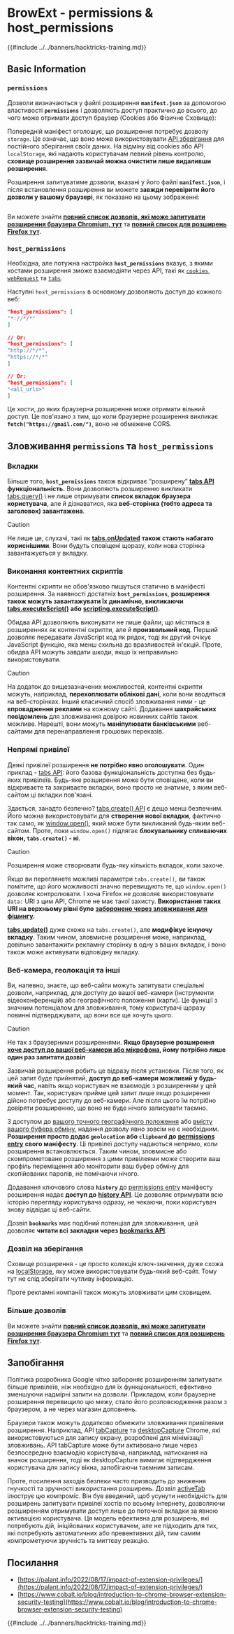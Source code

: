 # BrowExt - permissions & host_permissions

{{#include ../../banners/hacktricks-training.md}}

## Basic Information

### **`permissions`**

Дозволи визначаються у файлі розширення **`manifest.json`** за допомогою властивості **`permissions`** і дозволяють доступ практично до всього, до чого може отримати доступ браузер (Cookies або Фізичне Сховище):

Попередній маніфест оголошує, що розширення потребує дозволу `storage`. Це означає, що воно може використовувати [API зберігання](https://developer.mozilla.org/en-US/docs/Mozilla/Add-ons/WebExtensions/API/storage) для постійного зберігання своїх даних. На відміну від cookies або API `localStorage`, які надають користувачам певний рівень контролю, **сховище розширення зазвичай можна очистити лише видаливши розширення**.

Розширення запитуватиме дозволи, вказані у його файлі **`manifest.json`**, і після встановлення розширення ви можете **завжди перевірити його дозволи у вашому браузері**, як показано на цьому зображенні:

<figure><img src="../../images/image (18).png" alt=""><figcaption></figcaption></figure>

Ви можете знайти [**повний список дозволів, які може запитувати розширення браузера Chromium, тут**](https://developer.chrome.com/docs/extensions/develop/concepts/declare-permissions#permissions) та [**повний список для розширень Firefox тут**](https://developer.mozilla.org/en-US/docs/Mozilla/Add-ons/WebExtensions/manifest.json/permissions#api_permissions)**.**

### `host_permissions`

Необхідна, але потужна настройка **`host_permissions`** вказує, з якими хостами розширення зможе взаємодіяти через API, такі як [`cookies`](https://developer.mozilla.org/en-US/docs/Mozilla/Add-ons/WebExtensions/API/cookies), [`webRequest`](https://developer.mozilla.org/en-US/docs/Mozilla/Add-ons/WebExtensions/API/webRequest) та [`tabs`](https://developer.mozilla.org/en-US/docs/Mozilla/Add-ons/WebExtensions/API/tabs).

Наступні `host_permissions` в основному дозволяють доступ до кожного веб:
```json
"host_permissions": [
"*://*/*"
]

// Or:
"host_permissions": [
"http://*/*",
"https://*/*"
]

// Or:
"host_permissions": [
"<all_urls>"
]
```
Це хости, до яких браузерна розширення може отримати вільний доступ. Це пов'язано з тим, що коли браузерне розширення викликає **`fetch("https://gmail.com/")`**, воно не обмежене CORS.

## Зловживання `permissions` та `host_permissions`

### Вкладки

Більше того, **`host_permissions`** також відкриває “розширену” [**tabs API**](https://developer.mozilla.org/en-US/docs/Mozilla/Add-ons/WebExtensions/API/tabs) **функціональність.** Вони дозволяють розширенню викликати [tabs.query()](https://developer.mozilla.org/en-US/docs/Mozilla/Add-ons/WebExtensions/API/tabs/query) і не лише отримувати **список вкладок браузера користувача**, але й дізнаватися, яка **веб-сторінка (тобто адреса та заголовок) завантажена**.

> [!CAUTION]
> Не лише це, слухачі, такі як [**tabs.onUpdated**](https://developer.mozilla.org/en-US/docs/Mozilla/Add-ons/WebExtensions/API/tabs/onUpdated) **також стають набагато кориснішими**. Вони будуть сповіщені щоразу, коли нова сторінка завантажується у вкладку.

### Виконання контентних скриптів <a href="#running-content-scripts" id="running-content-scripts"></a>

Контентні скрипти не обов'язково пишуться статично в маніфесті розширення. За наявності достатніх **`host_permissions`**, **розширення також можуть завантажувати їх динамічно, викликаючи** [**tabs.executeScript()**](https://developer.mozilla.org/en-US/docs/Mozilla/Add-ons/WebExtensions/API/tabs/executeScript) **або** [**scripting.executeScript()**](https://developer.mozilla.org/en-US/docs/Mozilla/Add-ons/WebExtensions/API/scripting/executeScript).

Обидва API дозволяють виконувати не лише файли, що містяться в розширеннях як контентні скрипти, але й **произвольний код**. Перший дозволяє передавати JavaScript код як рядок, тоді як другий очікує JavaScript функцію, яка менш схильна до вразливостей ін'єкцій. Проте, обидва API можуть завдати шкоди, якщо їх неправильно використовувати.

> [!CAUTION]
> На додаток до вищезазначених можливостей, контентні скрипти можуть, наприклад, **перехоплювати облікові дані**, коли вони вводяться на веб-сторінках. Інший класичний спосіб зловживання ними - це **впровадження реклами** на кожному сайті. Додавання **шахрайських повідомлень** для зловживання довірою новинних сайтів також можливе. Нарешті, вони можуть **маніпулювати банківськими** веб-сайтами для перенаправлення грошових переказів.

### Непрямі привілеї <a href="#implicit-privileges" id="implicit-privileges"></a>

Деякі привілеї розширення **не потрібно явно оголошувати**. Один приклад - [tabs API](https://developer.mozilla.org/en-US/docs/Mozilla/Add-ons/WebExtensions/API/tabs): його базова функціональність доступна без будь-яких привілеїв. Будь-яке розширення може бути сповіщене, коли ви відкриваєте та закриваєте вкладки, воно просто не знатиме, з яким веб-сайтом ці вкладки пов'язані.

Здається, занадто безпечно? [tabs.create() API](https://developer.mozilla.org/en-US/docs/Mozilla/Add-ons/WebExtensions/API/tabs/create) є дещо менш безпечним. Його можна використовувати для **створення нової вкладки**, фактично так само, як [window.open()](https://developer.mozilla.org/en-US/docs/Web/API/Window/open), який може бути викликаний будь-яким веб-сайтом. Проте, поки `window.open()` підлягає **блокувальнику спливаючих вікон, `tabs.create()` - ні**.

> [!CAUTION]
> Розширення може створювати будь-яку кількість вкладок, коли захоче.

Якщо ви переглянете можливі параметри `tabs.create()`, ви також помітите, що його можливості значно перевищують те, що `window.open()` дозволяє контролювати. І хоча Firefox не дозволяє використовувати `data:` URI з цим API, Chrome не має такої захисту. **Використання таких URI на верхньому рівні було** [**заборонено через зловживання для фішингу**](https://bugzilla.mozilla.org/show_bug.cgi?id=1331351)**.**

[**tabs.update()**](https://developer.mozilla.org/en-US/docs/Mozilla/Add-ons/WebExtensions/API/tabs/update) дуже схоже на `tabs.create()`, але **модифікує існуючу вкладку**. Таким чином, зловмисне розширення може, наприклад, довільно завантажити рекламну сторінку в одну з ваших вкладок, і воно також може активувати відповідну вкладку.

### Веб-камера, геолокація та інші <a href="#webcam-geolocation-and-friends" id="webcam-geolocation-and-friends"></a>

Ви, напевно, знаєте, що веб-сайти можуть запитувати спеціальні дозволи, наприклад, для доступу до вашої веб-камери (інструменти відеоконференцій) або географічного положення (карти). Це функції з значним потенціалом для зловживання, тому користувачі щоразу повинні підтверджувати, що вони все ще хочуть цього.

> [!CAUTION]
> Не так з браузерними розширеннями. **Якщо браузерне розширення** [**хоче доступ до вашої веб-камери або мікрофона**](https://developer.mozilla.org/en-US/docs/Web/API/MediaDevices/getUserMedia)**, йому потрібно лише один раз запитати дозвіл**

Зазвичай розширення робить це відразу після установки. Після того, як цей запит буде прийнятий, **доступ до веб-камери можливий у будь-який час**, навіть якщо користувач не взаємодіє з розширенням у цей момент. Так, користувач прийме цей запит лише якщо розширення дійсно потребує доступу до веб-камери. Але після цього їм потрібно довіряти розширенню, що воно не буде нічого записувати таємно.

З доступом до [вашого точного географічного положення](https://developer.mozilla.org/en-US/docs/Web/API/Geolocation) або [вмісту вашого буфера обміну](https://developer.mozilla.org/en-US/docs/Web/API/Clipboard_API), надання дозволу явно зовсім не є необхідним. **Розширення просто додає `geolocation` або `clipboard` до** [**permissions entry**](https://developer.mozilla.org/en-US/docs/Mozilla/Add-ons/WebExtensions/manifest.json/permissions) **свого маніфесту**. Ці привілеї доступу надаються непрямо, коли розширення встановлюється. Таким чином, зловмисне або скомпрометоване розширення з цими привілеями може створити ваш профіль переміщення або моніторити ваш буфер обміну для скопійованих паролів, не помічаючи нічого.

Додавання ключового слова **`history`** до [permissions entry](https://developer.mozilla.org/en-US/docs/Mozilla/Add-ons/WebExtensions/manifest.json/permissions) маніфесту розширення надає **доступ до** [**history API**](https://developer.mozilla.org/en-US/docs/Mozilla/Add-ons/WebExtensions/API/history). Це дозволяє отримувати всю історію перегляду користувача одразу, не чекаючи, поки користувач знову відвідає ці веб-сайти.

Дозвіл **`bookmarks`** має подібний потенціал для зловживання, цей дозволяє **читати всі закладки через** [**bookmarks API**](https://developer.mozilla.org/en-US/docs/Mozilla/Add-ons/WebExtensions/API/bookmarks).

### Дозвіл на зберігання <a href="#the-storage-permission" id="the-storage-permission"></a>

Сховище розширення - це просто колекція ключ-значення, дуже схожа на [localStorage](https://developer.mozilla.org/en-US/docs/Web/API/Window/localStorage), яку може використовувати будь-який веб-сайт. Тому тут не слід зберігати чутливу інформацію.

Проте рекламні компанії також можуть зловживати цим сховищем.

### Більше дозволів

Ви можете знайти [**повний список дозволів, які може запитувати розширення браузера Chromium тут**](https://developer.chrome.com/docs/extensions/develop/concepts/declare-permissions#permissions) та [**повний список для розширень Firefox тут**](https://developer.mozilla.org/en-US/docs/Mozilla/Add-ons/WebExtensions/manifest.json/permissions#api_permissions)**.**

## Запобігання <a href="#why-not-restrict-extension-privileges" id="why-not-restrict-extension-privileges"></a>

Політика розробника Google чітко забороняє розширенням запитувати більше привілеїв, ніж необхідно для їх функціональності, ефективно зменшуючи надмірні запити на дозволи. Прикладом, коли браузерне розширення перевищило цю межу, стало його розповсюдження разом з браузером, а не через магазин доповнень.

Браузери також можуть додатково обмежити зловживання привілеями розширення. Наприклад, API [tabCapture](https://developer.chrome.com/docs/extensions/reference/tabCapture/) та [desktopCapture](https://developer.chrome.com/docs/extensions/reference/desktopCapture/) Chrome, які використовуються для запису екрану, розроблені для мінімізації зловживань. API tabCapture може бути активовано лише через безпосередню взаємодію користувача, наприклад, натискання на значок розширення, тоді як desktopCapture вимагає підтвердження користувача для запису вікна, запобігаючи таємним записам.

Проте, посилення заходів безпеки часто призводить до зниження гнучкості та зручності використання розширень. Дозвіл [activeTab](https://developer.mozilla.org/en-US/docs/Mozilla/Add-ons/WebExtensions/manifest.json/permissions#activetab_permission) ілюструє цю компроміс. Він був введений, щоб усунути необхідність для розширень запитувати привілеї хостів по всьому інтернету, дозволяючи розширенням отримувати доступ лише до поточної вкладки за явною активацією користувача. Ця модель ефективна для розширень, які потребують дій, ініційованих користувачем, але не підходить для тих, які потребують автоматичних або превентивних дій, тим самим компрометуючи зручність та миттєву реакцію.

## **Посилання**

- [https://palant.info/2022/08/17/impact-of-extension-privileges/](https://palant.info/2022/08/17/impact-of-extension-privileges/)
- [https://www.cobalt.io/blog/introduction-to-chrome-browser-extension-security-testing](https://www.cobalt.io/blog/introduction-to-chrome-browser-extension-security-testing)

{{#include ../../banners/hacktricks-training.md}}
